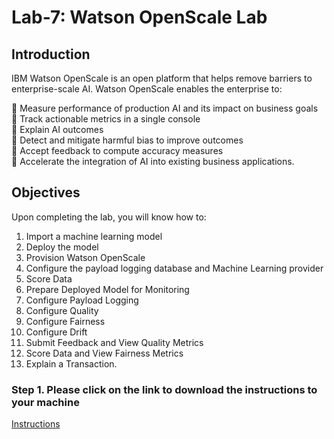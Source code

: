 # Lab-7: Watson OpenScale Lab

## Introduction
IBM Watson OpenScale is an open platform that helps remove barriers to enterprise-scale AI. Watson OpenScale enables the enterprise to: 

	Measure performance of production AI and its impact on business goals <br>
	Track actionable metrics in a single console <br>
	Explain AI outcomes <br>
	Detect and mitigate harmful bias to improve outcomes <br>
	Accept feedback to compute accuracy measures <br>
	Accelerate the integration of AI into existing business applications. <br>

## Objectives 

Upon completing the lab, you will know how to:
1.  Import a machine learning model 
2.	Deploy the model 
3.	Provision Watson OpenScale
4.	Configure the payload logging database and Machine Learning provider
5.	Score Data 
6.	Prepare Deployed Model for Monitoring
7.	Configure Payload Logging
8.	Configure Quality
9.	Configure Fairness 
10.	Configure Drift 
11.	Submit Feedback and View Quality Metrics
12.	Score Data and View Fairness Metrics 
13.	Explain a Transaction. 


### Step 1. Please click on the link to download the instructions to your machine

[Instructions](https://github.com/bleonardb3/DS_POT_01-16-2020/raw/master/Lab-7/Watson%20OpenScale%20v3.pdf)



